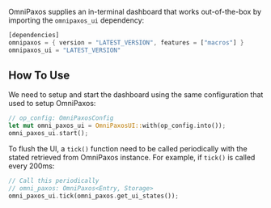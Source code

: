 OmniPaxos supplies an in-terminal dashboard that works out-of-the-box by importing the `omnipaxos_ui` dependency:

```rust
[dependencies]
omnipaxos = { version = "LATEST_VERSION", features = ["macros"] }
omnipaxos_ui = "LATEST_VERSION"
```

## How To Use

We need to setup and start the dashboard using the same configuration that used to setup OmniPaxos:

```rust
// op_config: OmniPaxosConfig
let mut omni_paxos_ui = OmniPaxosUI::with(op_config.into());
omni_paxos_ui.start();
```

To flush the UI,  a `tick()` function need to be called periodically with the stated retrieved from OmniPaxos instance. For example, if `tick()` is called every 200ms:

```rust
// Call this periodically
// omni_paxos: OmniPaxos<Entry, Storage>
omni_paxos_ui.tick(omni_paxos.get_ui_states());
```